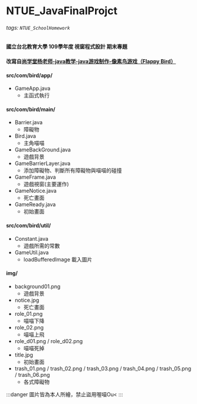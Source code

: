 # NTUE_JavaFinalProjct

###### tags: `NTUE_SchoolHomework`

#### 國立台北教育大學 109學年度 視窗程式設計 期末專題

#### 改寫自[尚学堂杨老师-java教学-java游戏制作-像素鸟游戏（Flappy Bird）](https://www.bilibili.com/video/BV1oc411h75E?p=1)

#### src/com/bird/app/

* GameApp.java
    * 主函式執行

#### src/com/bird/main/

* Barrier.java
    * 障礙物
* Bird.java
    * 主角喵喵
* GameBackGround.java
    * 遊戲背景
* GameBarrierLayer.java
    * 添加障礙物、判斷所有障礙物與喵喵的碰撞
* GameFrame.java
    * 遊戲視窗(主要運作)
* GameNotice.java
    * 死亡畫面
* GameReady.java
    * 初始畫面

#### src/com/bird/util/

* Constant.java
    * 遊戲所需的常數
* GameUtil.java
    * loadBufferedImage 載入圖片

#### img/

* background01.png
    * 遊戲背景
* notice.jpg
    * 死亡畫面
* role_01.png
    * 喵喵下降
* role_02.png
    * 喵喵上飛
* role_d01.png / role_d02.png
    * 喵喵死掉
* title.jpg
    * 初始畫面
* trash_01.png / trash_02.png / trash_03.png / trash_04.png / trash_05.png / trash_06.png
    * 各式障礙物

:::danger
圖片皆為本人所繪，禁止盜用喔喵Ou<
:::